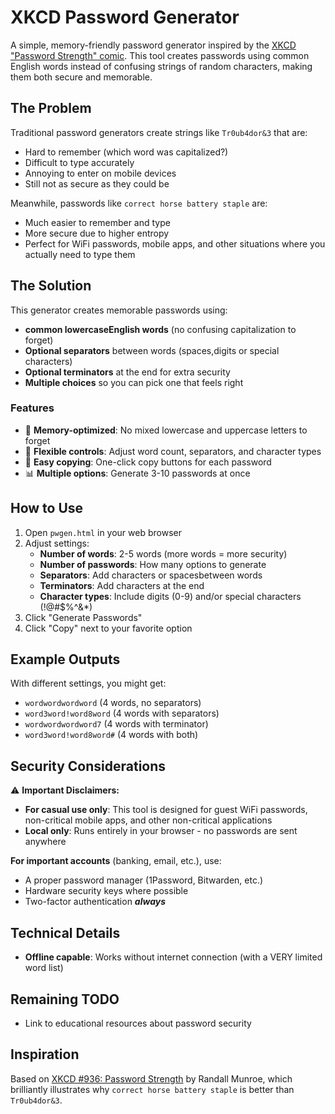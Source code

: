 # XKCD Password Generator

A simple, memory-friendly password generator inspired by the [XKCD "Password Strength" comic](https://xkcd.com/936/). This tool creates passwords using common English words instead of confusing strings of random characters, making them both secure and memorable.

## The Problem

Traditional password generators create strings like `Tr0ub4dor&3` that are:
- Hard to remember (which word was capitalized?)
- Difficult to type accurately
- Annoying to enter on mobile devices
- Still not as secure as they could be

Meanwhile, passwords like `correct horse battery staple` are:
- Much easier to remember and type
- More secure due to higher entropy
- Perfect for WiFi passwords, mobile apps, and other situations where you actually need to type them

## The Solution

This generator creates memorable passwords using:
- **common lowercaseEnglish words** (no confusing capitalization to forget)
- **Optional separators** between words (spaces,digits or special characters)
- **Optional terminators** at the end for extra security
- **Multiple choices** so you can pick one that feels right

### Features

- 🎯 **Memory-optimized**: No mixed lowercase and uppercase letters to forget
- 🔧 **Flexible controls**: Adjust word count, separators, and character types
- 📱 **Easy copying**: One-click copy buttons for each password
- 📊 **Multiple options**: Generate 3-10 passwords at once

## How to Use

1. Open `pwgen.html` in your web browser
2. Adjust settings:
   - **Number of words**: 2-5 words (more words = more security)
   - **Number of passwords**: How many options to generate
   - **Separators**: Add characters or spacesbetween words
   - **Terminators**: Add characters at the end
   - **Character types**: Include digits (0-9) and/or special characters (!@#$%^&*)
3. Click "Generate Passwords"
4. Click "Copy" next to your favorite option

## Example Outputs

With different settings, you might get:
- `wordwordwordword` (4 words, no separators)
- `word3word!word8word` (4 words with separators)
- `wordwordwordword7` (4 words with terminator)
- `word3word!word8word#` (4 words with both)

## Security Considerations

⚠️ **Important Disclaimers:**

- **For casual use only**: This tool is designed for guest WiFi passwords, non-critical mobile apps, and other non-critical applications
- **Local only**: Runs entirely in your browser - no passwords are sent anywhere

**For important accounts** (banking, email, etc.), use:
- A proper password manager (1Password, Bitwarden, etc.)
- Hardware security keys where possible
- Two-factor authentication ***always***

## Technical Details

- **Offline capable**: Works without internet connection (with a VERY limited word list)

## Remaining TODO

- Link to educational resources about password security

## Inspiration

Based on [XKCD #936: Password Strength](https://xkcd.com/936/) by Randall Munroe, which brilliantly illustrates why `correct horse battery staple` is better than `Tr0ub4dor&3`.